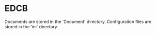 EDCB
====
Documents are stored in the 'Document' directory.
Configuration files are stored in the 'ini' directory.
